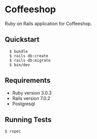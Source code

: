 # Coffeeshop

Ruby on Rails application for Coffeeshop.

## Quickstart

```console
  $ bundle
  $ rails db:create
  $ rails db:migrate
  $ bin/dev
```

## Requirements

-   Ruby version 3.0.3
-   Rails version 7.0.2
-   Postgresql

## Running Tests

```console
$ rspec
```
